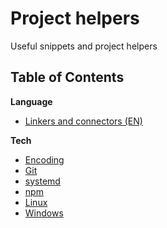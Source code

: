 # Project helpers
Useful snippets and project helpers

## Table of Contents


**Language**

- [Linkers and connectors (EN)](english/linkers.md)

**Tech**

- [Encoding](Encoding.md)
- [Git](Git.md)
- [systemd](Systemd.md)
- [npm](npm.md)
- [Linux](Linux.md)    
- [Windows](Windows.md)    
